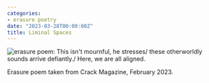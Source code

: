 ```yaml
---
categories:
- erasure poetry
date: "2023-03-28T00:00:00Z"
title: Liminal Spaces
---
```


<img src="https://www.davidralphlewis.co.uk/assets/images/articles/2023/liminal.jpeg" alt="erasure poem: This isn't mournful, he stresses/ these otherworldly sounds arrive defiantly./ Here, we are all aligned." title="Not sure what this one means either." class="responsive"><br>

Erasure poem taken from Crack Magazine, February 2023.  
